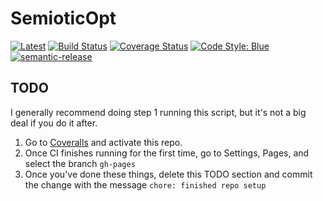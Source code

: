 # SemioticOpt

[![Latest](https://img.shields.io/badge/docs-latest-purple.svg)](https://semiotic-ai.github.io/SemioticOpt.jl/latest/)
[![Build Status](https://github.com/semiotic-ai/SemioticOpt.jl/actions/workflows/CI.yml/badge.svg?branch=main)](https://github.com/semiotic-ai/SemioticOpt.jl/actions/workflows/CI.yml?query=branch%3Amain)
[![Coverage Status](https://img.shields.io/coveralls/github/semiotic-ai/SemioticOpt.jl/badge.svg?branch=main)](https://coveralls.io/github/semiotic-ai/SemioticOpt.jl?branch=main)
[![Code Style: Blue](https://img.shields.io/badge/code%20style-blue-4495d1.svg)](https://github.com/invenia/BlueStyle)
[![semantic-release](https://img.shields.io/badge/%20%20%F0%9F%93%A6%F0%9F%9A%80-semantic--release-e10079.svg)](https://github.com/semantic-release/semantic-release)

## TODO

 I generally recommend doing step 1 running this script, but it's not a big deal if you do it after.

1. Go to [Coveralls](https://coveralls.io/) and activate this repo.
2. Once CI finishes running for the first time, go to Settings, Pages, and select the branch `gh-pages`
3. Once you've done these things, delete this TODO section and commit the change with the message `chore: finished repo setup`